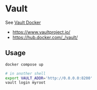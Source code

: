 # Vault

See [Vault Docker](https://hub.docker.com/_/vault/)

- https://www.vaultproject.io/
- https://hub.docker.com/_/vault/

## Usage

```sh
docker compose up

# in another shell
export VAULT_ADDR='http://0.0.0.0:8200'
vault login myroot
```
